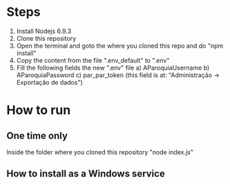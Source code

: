 # Steps 
1. Install Nodejs 6.9.3
2. Clone this repository
3. Open the terminal and goto the where you cloned this repo and do "npm install"
2. Copy the content from the file ".env_default" to ".env"
3. Fill the following fields the new ".env" file
	a) AParoquiaUsername
	b) AParoquiaPassword
	c) par_par_token (this field is at: "Administração ->  Exportação de dados")


# How to run 

## One time only
Inside the folder where you cloned this repository "node index.js"

## How to install as a Windows service
